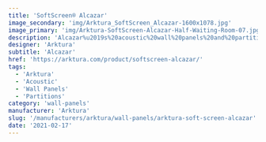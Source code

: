 ```yaml
---
title: 'SoftScreen® Alcazar'
image_secondary: 'img/Arktura_SoftScreen_Alcazar-1600x1078.jpg'
image_primary: 'img/Arktura-SoftScreen-Alcazar-Half-Waiting-Room-07.jpg'
description: 'Alcazar%u2019s%20acoustic%20wall%20panels%20and%20partitions%20create%20a%20design%20inspired%20by%20the%20Alcazar%20palace%20in%20Seville%2C%20a%20repeating%20pattern%20of%20triangles%20and%20lines%20that%20add%20up%20to%20an%20image%20you%20can%u2019t%20look%20away%20from.%20These%20panels%20can%20be%20either%20fixed%20into%20place%20cable%20hung%2C%20wall%20mounted%2C%20or%20set%20on%20a%20track%20to%20serve%20as%20operable%20dividers.%20Alcazar%20is%20available%20in%20full%20and%20half%20pattern%20panels%20to%20provide%20flexibility%20in%20acoustic%20performance%20and%20peace%20of%20mind.%20Made%20from%20our%20Soft%20Sound%20material%2C%20they%20also%20provide%20sound%20control%20exactly%20where%20you%20need%20it.%20%A0'
designer: 'Arktura'
subtitle: 'Alcazar'
href: 'https://arktura.com/product/softscreen-alcazar/'
tags:
  - 'Arktura'
  - 'Acoustic'
  - 'Wall Panels'
  - 'Partitions'
category: 'wall-panels'
manufacturer: 'Arktura'
slug: '/manufacturers/arktura/wall-panels/arktura-soft-screen-alcazar'
date: '2021-02-17'
---
```

